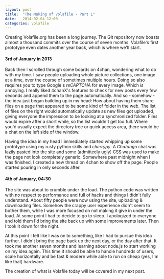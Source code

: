 ```yaml
---
layout: post
title:  "The Making of Volafile - Part 1"
date:   2014-02-04 12:00
categories: volafile
---
```


Creating Volafile.org has been a long journey. The Git repository now boasts almost a
thousand commits over the course of seven months. Volafile's first prototype even dates another year back, which is where we'll start.

#### 3rd of January in 2013

Back then I scrolled through some boards on 4chan, wondering what to do with my time.
I saw people uploading whole picture collections, one image at a time, over the course 
of sometimes multiple hours. Doing so also requires you to type Google's *reCAPTCHA* for every image.
Which *is* annoying.
I really liked 4chanX's features to check for new posts every few seconds and append 
them to the page automatically. And so - somehow - the idea just began building up in my head: How about 
having them share files on a page that appeared to be some kind of folder in the web.
The list of files on the right would automatically update as new files got uploaded, giving everyone
the impression to be looking at a synchronized folder. Files would expire after a short while, so the
list wouldn't get too full. Where you'd usually expect the directory tree or quick access area, there would 
be a chat on the left side of the window.

Having the idea in my head I immediately started whipping up some prototype using my rusty python skills and *cherrypy*. 
A *Chatango* chat was lazily pasted into the site and some (admittedly ugly) CSS was used to make the page not look completely generic.
Somewhere past midnight when I was finished, I created a new thread on 4chan to show off the page. People started pouring in only seconds after.

#### 4th of January, 04:30

The site was about to crumble under the load. The python code was written with no respect to performance and full of hacks and 
things I didn't fully understand. About fifty people were now using the site, uploading & downloading files.
Somehow the crappy user experience didn't seem to bother them, while I was more focused on not making it give in under the load.
At some point I had to decide to go to sleep. I apologized to everyone and told them I'd bring the site back up with some improvements later.
Then I took it down for the night.

At this point I felt like I was on to something, like I had to pursue this idea further. I didn't bring the page back up the next day, or the day after that.
It took me another seven months and learning about node.js to start working on my idea again. This time it should be able to handle hundreds of users, scale 
horizontally and be fast & modern while able to run on cheap (yes, I'm like that) hardware. 

The creation of what is Volafile today will be covered in my next post.

